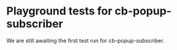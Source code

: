 # Playground tests for cb-popup-subscriber
We are still awaiting the first test run for cb-popup-subscriber.

